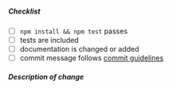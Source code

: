 <!--
Thank you for your pull request. Please review the below requirements.

Contributor guide: https://github.com/nodejs/node/blob/master/CONTRIBUTING.md
-->

##### Checklist
<!-- Remove items that do not apply. For completed items, change [ ] to [x]. -->

- [ ] `npm install && npm test` passes
- [ ] tests are included <!-- Bug fixes and new features should include tests -->
- [ ] documentation is changed or added
- [ ] commit message follows [commit guidelines](https://github.com/googleapis/release-please#how-should-i-write-my-commits)

##### Description of change
<!-- Provide a description of the change -->

